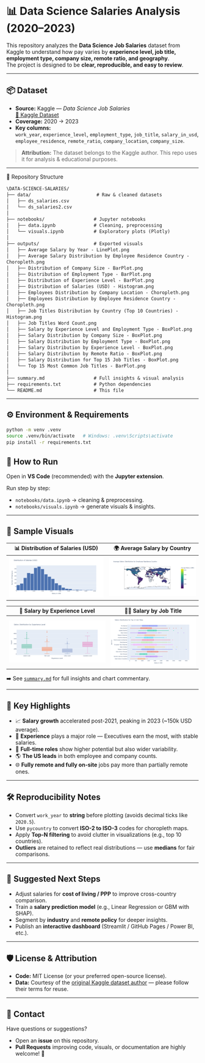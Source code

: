 # 📊 Data Science Salaries Analysis (2020–2023)

This repository analyzes the **Data Science Job Salaries** dataset from Kaggle to understand how pay varies by **experience level, job title, employment type, company size, remote ratio, and geography**.  
The project is designed to be **clear, reproducible, and easy to review**.

---

## 📦 Dataset

- **Source:** Kaggle — *Data Science Job Salaries*  
  [🔗 Kaggle Dataset](https://www.kaggle.com/datasets/arnabchaki/data-science-salaries-2023)
- **Coverage:** 2020 → 2023  
- **Key columns:**  
  `work_year`, `experience_level`, `employment_type`, `job_title`, `salary_in_usd`,  
  `employee_residence`, `remote_ratio`, `company_location`, `company_size`.

> **Attribution:** The dataset belongs to the Kaggle author. This repo uses it for analysis & educational purposes.

---

📁 Repository Structure

```
\DATA-SCIENCE-SALARIES/
├── data/                        # Raw & cleaned datasets
│   ├── ds_salaries.csv
│   └── ds_salaries2.csv
│
├── notebooks/                  # Jupyter notebooks
│   ├── data.ipynb              # Cleaning, preprocessing
│   └── visuals.ipynb           # Exploratory plots (Plotly)
│
├── outputs/                    # Exported visuals
│   ├── Average Salary by Year - LinePlot.png
│   ├── Average Salary Distribution by Employee Residence Country - Choropleth.png
│   ├── Distribution of Company Size - BarPlot.png
│   ├── Distribution of Employment Type - BarPlot.png
│   ├── Distribution of Experience Level - BarPlot.png
│   ├── Distribution of Salaries (USD) - Histogram.png
│   ├── Employees Distribution by Company Location - Choropleth.png
│   ├── Employees Distribution by Employee Residence Country - Choropleth.png
│   ├── Job Titles Distribution by Country (Top 10 Countries) - Histogram.png
│   ├── Job Titles Word Count.png
│   ├── Salary by Experience Level and Employment Type - BoxPlot.png
│   ├── Salary Distribution by Company Size - BoxPlot.png
│   ├── Salary Distribution by Employment Type - BoxPlot.png
│   ├── Salary Distribution by Experience Level - BoxPlot.png
│   ├── Salary Distribution by Remote Ratio - BoxPlot.png
│   ├── Salary Distribution for Top 15 Job Titles - BoxPlot.png
│   └── Top 15 Most Common Job Titles - BarPlot.png
│
├── summary.md                  # Full insights & visual analysis
├── requirements.txt            # Python dependencies
└── README.md                   # This file
```

--- 

## ⚙️ Environment & Requirements

```bash
python -m venv .venv
source .venv/bin/activate   # Windows: .venv\Scripts\activate
pip install -r requirements.txt
```

## 🚀 How to Run

Open in **VS Code** (recommended) with the **Jupyter extension**.

Run step by step:

- `notebooks/data.ipynb` → cleaning & preprocessing.  
- `notebooks/visuals.ipynb` → generate visuals & insights.  

---

## 🔎 Sample Visuals

| 📊 Distribution of Salaries (USD) | 🌍 Average Salary by Country |
|----------------------------------|------------------------------|
| ![Salary Histogram](outputs/Distribution%20of%20Salaries%20(USD)%20-%20Histogram.png) | ![Average Salary by Country](outputs/Average%20Salary%20Distribution%20by%20Employee%20Residence%20Country%20-%20Choropleth.png) |

| 💼 Salary by Experience Level | 👨‍💻 Salary by Job Title |
|------------------------------|--------------------------|
| ![Salary by Experience](outputs/Salary%20Distribution%20by%20Experience%20Level%20-%20BoxPlot.png) | ![Salary by Job Title](outputs/Salary%20Distribution%20for%20Top%2015%20Job%20Titles%20-%20BoxPlot.png) |

➡️ See [`summary.md`](summary.md) for full insights and chart commentary.

---

## 📌 Key Highlights

- 📈 **Salary growth** accelerated post-2021, peaking in 2023 (~150k USD average).
- 🧠 **Experience** plays a major role — Executives earn the most, with stable salaries.
- 💼 **Full-time roles** show higher potential but also wider variability.
- 🌎 **The US leads** in both employee and company counts.
- 🌐 **Fully remote and fully on-site** jobs pay more than partially remote ones.

---

## 🛠️ Reproducibility Notes

- Convert `work_year` to **string** before plotting (avoids decimal ticks like `2020.5`).
- Use `pycountry` to convert **ISO-2 to ISO-3** codes for choropleth maps.
- Apply **Top-N filtering** to avoid clutter in visualizations (e.g., top 10 countries).
- **Outliers** are retained to reflect real distributions — use **medians** for fair comparisons.

---

## 🧭 Suggested Next Steps

- Adjust salaries for **cost of living / PPP** to improve cross-country comparison.
- Train a **salary prediction model** (e.g., Linear Regression or GBM with SHAP).
- Segment by **industry** and **remote policy** for deeper insights.
- Publish an **interactive dashboard** (Streamlit / GitHub Pages / Power BI, etc.).

---

## 🛡️ License & Attribution

- **Code:** MIT License (or your preferred open-source license).
- **Data:** Courtesy of the [original Kaggle dataset author](https://www.kaggle.com/datasets/arnabchaki/data-science-salaries-2023) — please follow their terms for reuse.

---

## 🤝 Contact

Have questions or suggestions?

- Open an **issue** on this repository.
- **Pull Requests** improving code, visuals, or documentation are highly welcome! 🚀
